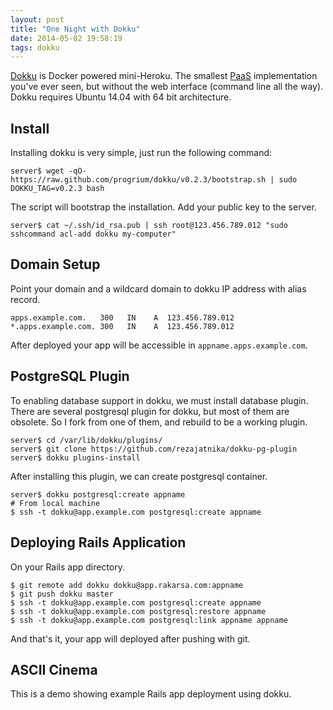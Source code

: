 ```yaml
---
layout: post
title: "One Night with Dokku"
date: 2014-05-02 19:58:19
tags: dokku
---
```


[Dokku](https://github.com/progrium/dokku) is Docker powered mini-Heroku. The smallest
[PaaS](http://en.wikipedia.org/wiki/Platform_as_a_service) implementation you've ever seen,
but without the web interface (command line all the way).
Dokku requires Ubuntu 14.04 with 64 bit architecture.

## Install

Installing dokku is very simple, just run the following command:

    server$ wget -qO- https://raw.github.com/progrium/dokku/v0.2.3/bootstrap.sh | sudo DOKKU_TAG=v0.2.3 bash

The script will bootstrap the installation. Add your public key to the server.

    server$ cat ~/.ssh/id_rsa.pub | ssh root@123.456.789.012 "sudo sshcommand acl-add dokku my-computer"

## Domain Setup

Point your domain and a wildcard domain to dokku IP address with alias record.

```shell
apps.example.com.   300	  IN	A  123.456.789.012
*.apps.example.com. 300	  IN	A  123.456.789.012
```

After deployed your app will be accessible in `appname.apps.example.com`.

## PostgreSQL Plugin

To enabling database support in dokku, we must install database plugin. There are several
postgresql plugin for dokku, but most of them are obsolete. So I fork from one of them, and rebuild
to be a working plugin.

    server$ cd /var/lib/dokku/plugins/
    server$ git clone https://github.com/rezajatnika/dokku-pg-plugin
    server$ dokku plugins-install

After installing this plugin, we can create postgresql container.

    server$ dokku postgresql:create appname
    # From local machine
    $ ssh -t dokku@app.example.com postgresql:create appname

## Deploying Rails Application

On your Rails app directory.

    $ git remote add dokku dokku@app.rakarsa.com:appname
    $ git push dokku master
    $ ssh -t dokku@app.example.com postgresql:create appname
    $ ssh -t dokku@app.example.com postgresql:restore appname
    $ ssh -t dokku@app.example.com postgresql:link appname appname

And that's it, your app will deployed after pushing with git.

## ASCII Cinema

This is a demo showing example Rails app deployment using dokku.

<script type="text/javascript" src="https://asciinema.org/a/9270.js" id="asciicast-9270" async data-speed="2" data-size="small"></script>